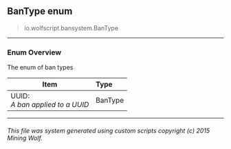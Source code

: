 ## BanType __enum__

>io.wolfscript.bansystem.BanType

---

### Enum Overview

The enum of ban types

Item | Type   
--- | :--- 
UUID: <br> _A ban applied to a UUID_ | BanType



---



###### This file was system generated using custom scripts copyright (c) 2015 Mining Wolf.
	

